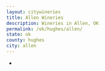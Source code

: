 ```yaml
---
layout: citywineries
title: Allen Wineries
description: Wineries in Allen, OK
permalink: /ok/hughes/allen/
state: ok
county: hughes
city: allen
---
```

-

